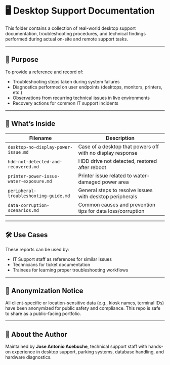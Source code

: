# 🖥️ Desktop Support Documentation

This folder contains a collection of real-world desktop support documentation, troubleshooting procedures, and technical findings performed during actual on-site and remote support tasks.

---

## 📘 Purpose
To provide a reference and record of:
- Troubleshooting steps taken during system failures
- Diagnostics performed on user endpoints (desktops, monitors, printers, etc.)
- Observations from recurring technical issues in live environments
- Recovery actions for common IT support incidents

---

## 📂 What’s Inside

| Filename                                | Description                                                  |
|----------------------------------------|--------------------------------------------------------------|
| `desktop-no-display-power-issue.md`    | Case of a desktop that powers off with no display response   |
| `hdd-not-detected-and-recovered.md`    | HDD drive not detected, restored after reboot                |
| `printer-power-issue-water-exposure.md`| Printer issue related to water-damaged power area            |
| `peripheral-troubleshooting-guide.md`  | General steps to resolve issues with desktop peripherals     |
| `data-corruption-scenarios.md`         | Common causes and prevention tips for data loss/corruption   |

---

## 🛠️ Use Cases
These reports can be used by:
- IT Support staff as references for similar issues
- Technicians for ticket documentation
- Trainees for learning proper troubleshooting workflows

---

## 🔐 Anonymization Notice
All client-specific or location-sensitive data (e.g., kiosk names, terminal IDs) have been anonymized for public safety and compliance. This repo is safe to share as a public-facing portfolio.

---

## 🙋 About the Author
Maintained by **Jose Antonio Acebuche**, technical support staff with hands-on experience in desktop support, parking systems, database handling, and hardware diagnostics.
